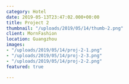 ```yaml
---
category: Hotel
date: 2019-05-13T23:47:02.000+00:00
title: Project 2
thumbnail: "/uploads/2019/05/14/thumb-2.png"
client: MornFashion
location: Guangzhou
images:
- "/uploads/2019/05/14/proj-2-1.png"
- "/uploads/2019/05/14/proj-2-3.png"
- "/uploads/2019/05/14/proj-2-2.png"
featured: true

---
```

